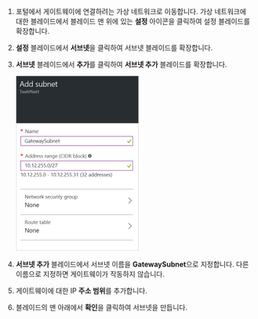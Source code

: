 1. 포털에서 게이트웨이에 연결하려는 가상 네트워크로 이동합니다. 가상 네트워크에 대한 블레이드에서 블레이드 맨 위에 있는 **설정** 아이콘을 클릭하여 설정 블레이드를 확장합니다. 

2. **설정** 블레이드에서 **서브넷**을 클릭하여 서브넷 블레이드를 확장합니다.

3. **서브넷** 블레이드에서 **추가**를 클릭하여 **서브넷 추가** 블레이드를 확장합니다.

	![게이트웨이 서브넷 추가](./media/vpn-gateway-add-gwsubnet-rm-portal-include/addgwsubnet250.png)

4. **서브넷 추가** 블레이드에서 서브넷 이름을 **GatewaySubnet**으로 지정합니다. 다른 이름으로 지정하면 게이트웨이가 작동하지 않습니다.

5. 게이트웨이에 대한 IP **주소 범위**를 추가합니다.

6. 블레이드의 맨 아래에서 **확인**을 클릭하여 서브넷을 만듭니다.



